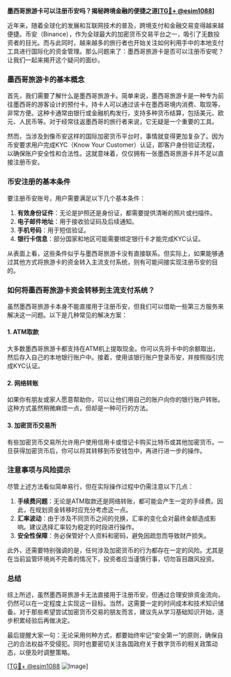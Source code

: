 **墨西哥旅游卡可以注册币安吗？揭秘跨境金融的便捷之道[[TG💪+ @esim1088](https://t.me/s/esim1088)]**

近年来，随着全球化的发展和互联网技术的普及，跨境支付和金融交易变得越来越便捷。币安（Binance），作为全球最大的加密货币交易平台之一，吸引了无数投资者的目光。而与此同时，越来越多的旅行者也开始关注如何利用手中的本地支付工具进行国际化的资金管理。那么问题来了：墨西哥旅游卡是否可以注册币安呢？让我们一起来揭开这个疑问的面纱。

### 墨西哥旅游卡的基本概念

首先，我们需要了解什么是墨西哥旅游卡。简单来说，墨西哥旅游卡是一种专为前往墨西哥的游客设计的预付卡。持卡人可以通过该卡在墨西哥境内消费、取现等，非常方便。这种卡通常由银行或金融机构发行，支持多种货币结算，包括美元、欧元、人民币等。对于经常往返墨西哥的旅行者来说，它无疑是一个重要的工具。

然而，当涉及到像币安这样的国际加密货币平台时，事情就变得更加复杂了。因为币安要求用户完成KYC（Know Your Customer）认证，即客户身份验证流程，以确保账户安全性和合法性。这就意味着，仅仅拥有一张墨西哥旅游卡并不足以直接注册币安。

### 币安注册的基本条件

要注册币安账号，用户需要满足以下几个基本条件：

1. **有效身份证件**：无论是护照还是身份证，都需要提供清晰的照片或扫描件。
2. **电子邮件地址**：用于接收验证码及后续通知。
3. **手机号码**：用于短信验证。
4. **银行卡信息**：部分国家和地区可能需要绑定银行卡才能完成KYC认证。

从表面上看，这些条件似乎与墨西哥旅游卡没有直接联系。但实际上，如果能够通过其他方式将旅游卡的资金转入主流支付系统，则有可能间接实现注册币安的目的。

### 如何将墨西哥旅游卡资金转移到主流支付系统？

虽然墨西哥旅游卡本身不能直接用于注册币安，但我们可以借助一些第三方服务来解决这一问题。以下是几种常见的解决方案：

#### 1. ATM取款
大多数墨西哥旅游卡都支持在ATM机上提取现金。你可以先将卡中的余额取出，然后存入自己的本地银行账户中。接着，使用该银行账户登录币安，并按照指引完成KYC认证。

#### 2. 网络转账
如果你有朋友或家人愿意帮助你，可以让他们用自己的账户向你的银行账户转账。这种方式虽然稍微麻烦一点，但却是一种可行的方法。

#### 3. 加密货币交易所
有些加密货币交易所允许用户使用信用卡或借记卡购买比特币或其他加密货币。一旦获得加密货币后，你可以将其转移到币安钱包中，再进行进一步的操作。

### 注意事项与风险提示

尽管上述方法看似简单易行，但在实际操作过程中仍需注意以下几点：

1. **手续费问题**：无论是ATM取款还是网络转账，都可能会产生一定的手续费。因此，在规划资金转移时应充分考虑这一点。
2. **汇率波动**：由于涉及不同货币之间的兑换，汇率的变化会对最终金额造成影响。建议选择汇率较为稳定的时段进行操作。
3. **安全性保障**：务必保管好个人资料和密码，避免因疏忽而导致财产损失。

此外，还需要特别强调的是，任何涉及加密货币的行为都存在一定的风险。尤其是在当前监管环境尚不完善的情况下，投资者应当谨慎行事，切勿盲目跟风投资。

### 总结

综上所述，虽然墨西哥旅游卡无法直接用于注册币安，但通过合理安排资金流向，仍然可以在一定程度上实现这一目标。当然，这需要一定的时间成本和技术知识储备。对于那些希望尝试加密货币交易的朋友而言，建议先从学习基础知识开始，逐步积累经验后再做决定。

最后提醒大家一句：无论采用何种方式，都要始终牢记“安全第一”的原则，确保自己的合法权益不受侵犯。同时也要密切关注各国政府关于数字货币的相关政策动态，以便及时调整策略。

[[TG💪+ @esim1088](https://t.me/s/esim1088) ![Image](https://i.postimg.cc/4NQfJmqS/Snipaste-2025-05-13-00-14-12.png)]